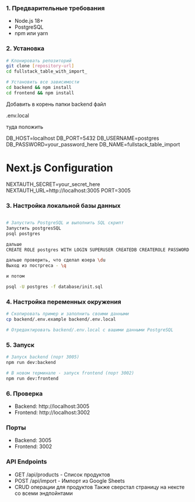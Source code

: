 ### 1. Предварительные требования

- Node.js 18+
- PostgreSQL
- npm или yarn

### 2. Установка

```bash
# Клонировать репозиторий
git clone [repository-url]
cd fullstack_table_with_import_

# Установить все зависимости
cd backend && npm install
cd frontend && npm install

```

Добавить в корень папки backend файл

.env.local

туда положить

DB_HOST=localhost
DB_PORT=5432
DB_USERNAME=postgres
DB_PASSWORD=your_password_here
DB_NAME=fullstack_table_import

# Next.js Configuration

NEXTAUTH_SECRET=your_secret_here
NEXTAUTH_URL=http://localhost:3005
PORT=3005

### 3. Настройка локальной базы данных

```bash

# Запустить PostgreSQL и выполнить SQL скрипт
Запустить postgresSQL
psql postgres

дальше
CREATE ROLE postgres WITH LOGIN SUPERUSER CREATEDB CREATEROLE PASSWORD 'postgres';

дальше проверить, что сделал юзера \du
Выход из постргеса - \q

и потом

psql -U postgres -f database/init.sql

```

### 4. Настройка переменных окружения

```bash
# Скопировать пример и заполнить своими данными
cp backend/.env.example backend/.env.local

# Отредактировать backend/.env.local с вашими данными PostgreSQL
```

### 5. Запуск

```bash
# Запуск backend (порт 3005)
npm run dev:backend

# В новом терминале - запуск frontend (порт 3002)
npm run dev:frontend
```

### 6. Проверка

- Backend: http://localhost:3005
- Frontend: http://localhost:3002

### Порты

- Backend: 3005
- Frontend: 3002

### API Endpoints

- GET /api/products - Список продуктов
- POST /api/import - Импорт из Google Sheets
- CRUD операции для продуктов
  Также сверстал страницу на нексте со всеми эндпойнтами
